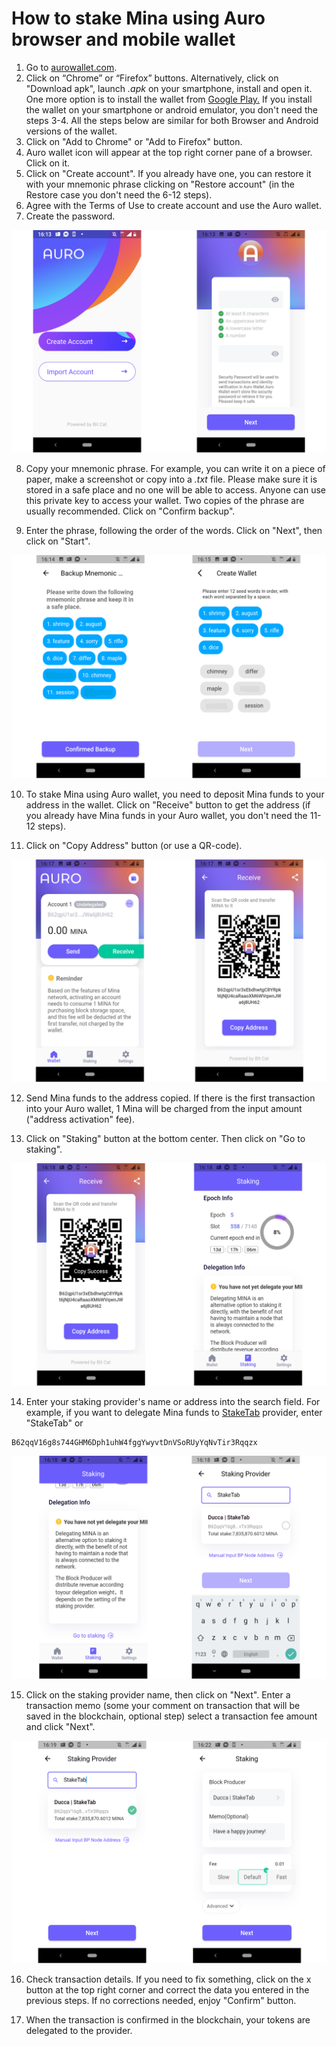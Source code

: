 # How to stake Mina using Auro browser and mobile wallet

1. Go to [aurowallet.com](http://aurowallet.com/).
2. Click on “Chrome” or “Firefox” buttons. Alternatively, click on "Download apk", launch _.apk_ on your smartphone, install and open it. One more option is to install the wallet from [Google Play](https://play.google.com/store/apps/details?id=com.aurowallet.www.aurowallet%5D)[.](https://play.google.com/store/apps/details?id=com.aurowallet.www.aurowallet%5D.) If you install the wallet on your smartphone or android emulator, you don't need the steps 3-4. All the steps below are similar for both Browser and Android versions of the wallet.
3. Click on "Add to Chrome" or "Add to Firefox" button.
4. Auro wallet icon will appear at the top right corner pane of a browser. Click on it.
5. Click on "Create account". If you already have one, you can restore it with your mnemonic phrase clicking on "Restore account" \(in the Restore case you don't need the 6-12 steps\).
6. Agree with the Terms of Use to create account and use the Auro wallet.
7. Create the password.

![](../../../.gitbook/assets/auro-1.png)

8. Copy your mnemonic phrase. For example, you can write it on a piece of paper, make a screenshot or copy into a _.txt_ file. Please make sure it is stored in a safe place and no one will be able to access. Anyone can use this private key to access your wallet. Two copies of the phrase are usually recommended. Click on "Confirm backup".

9. Enter the phrase, following the order of the words. Click on "Next", then click on "Start".

![](../../../.gitbook/assets/auro-2.png)

10. To stake Mina using Auro wallet, you need to deposit Mina funds to your address in the wallet. Click on "Receive" button to get the address \(if you already have Mina funds in your Auro wallet, you don't need the 11-12 steps\).

11. Click on "Copy Address" button \(or use a QR-code\).

![](../../../.gitbook/assets/auro-3.png)



12. Send Mina funds to the address copied. If there is the first transaction into your Auro wallet, 1 Mina will be charged from the input amount \("address activation" fee\).

13. Click on "Staking" button at the bottom center. Then click on "Go to staking".

![](../../../.gitbook/assets/auro-4.png)

14. Enter your staking provider's name or address into the search field. For example, if you want to delegate Mina funds to [StakeTab](https://staketab.com/) provider, enter "StakeTab" or 

```text
B62qqV16g8s744GHM6Dph1uhW4fggYwyvtDnVSoRUyYqNvTir3Rqqzx
```

![](../../../.gitbook/assets/auro-5.png)

15. Click on the staking provider name, then click on "Next". Enter a transaction memo \(some your comment on transaction that will be saved in the blockchain, optional step\) select a transaction fee amount and click "Next".

![](../../../.gitbook/assets/auro-6.png)

16. Check transaction details. If you need to fix something, click on the x button at the top right corner and correct the data you entered in the previous steps. If no corrections needed, enjoy "Confirm" button.

17. When the transaction is confirmed in the blockchain, your tokens are delegated to the provider.

